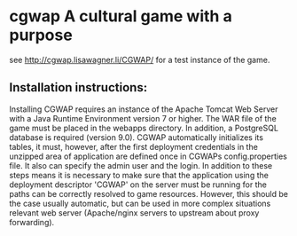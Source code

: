# cgwap A cultural game with a purpose


see http://cgwap.lisawagner.li/CGWAP/ for a test instance of the game. 

## Installation instructions:

Installing CGWAP requires an instance of the Apache Tomcat Web Server with a Java Runtime Environment version 7 or higher. The WAR file of the game must be placed in the webapps directory.
In addition, a PostgreSQL database is required (version 9.0). CGWAP automatically initializes its tables, it must, however, after the first deployment credentials in the unzipped area of ​​application are defined once in CGWAPs config.properties file. It also can specify the admin user and the login.
In addition to these steps means it is necessary to make sure that the application using the deployment descriptor 'CGWAP' on the server must be running for the paths can be correctly resolved to game resources. However, this should be the case usually automatic, but can be used in more complex situations relevant web server (Apache/nginx servers to upstream about proxy forwarding).


